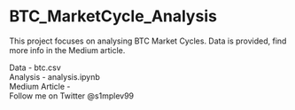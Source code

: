# BTC_MarketCycle_Analysis
This project focuses on analysing BTC Market Cycles. Data is provided, find more info in the Medium article.

Data - btc.csv <br/>
Analysis - analysis.ipynb <br/>
Medium Article - <br/>
Follow me on Twitter @s1mplev99 <br/>
